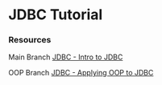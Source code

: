 # JDBC Tutorial



### Resources
Main Branch 
[JDBC - Intro to JDBC](https://docs.google.com/presentation/d/1Q0KLiMu6XSntlMrshQOZbDiZPL6mhInk5dDGbEgilps/edit?usp=sharing)

OOP Branch
[JDBC - Applying OOP to JDBC](https://docs.google.com/presentation/d/1Q0KLiMu6XSntlMrshQOZbDiZPL6mhInk5dDGbEgilps/edit?usp=sharing)

